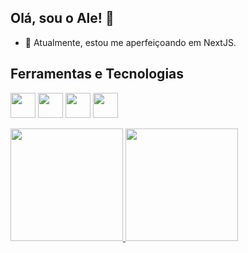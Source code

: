 ## Olá, sou o Ale! 👋


- 🌱 Atualmente, estou me aperfeiçoando em NextJS.

 ## Ferramentas e Tecnologias
 <img src="https://cdn.jsdelivr.net/gh/devicons/devicon@latest/icons/react/react-original-wordmark.svg" width="40" height="40" /> <img src="https://cdn.jsdelivr.net/gh/devicons/devicon@latest/icons/typescript/typescript-original.svg" width="40" height="40" /> <img src="https://cdn.jsdelivr.net/gh/devicons/devicon@latest/icons/javascript/javascript-original.svg" width="40" height="40" /> <img src="https://cdn.jsdelivr.net/gh/devicons/devicon@latest/icons/nextjs/nextjs-original.svg" width="40" height="40" />

 <div>
<a href="https://github.com/alexandrermo">
<img loading="lazy" height="180em" src="https://github-readme-stats.vercel.app/api/top-langs/?username=alexandrermo&layout=compact&langs_count=7&theme=dracula"/>
<img loading="lazy" height="180em" src="https://github-readme-stats.vercel.app/api?username=alexandrermo&show_icons=true&theme=dracula&include_all_commits=true&count_private=true"/>
</div>





          

